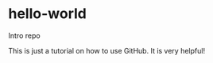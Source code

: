 hello-world
===========

Intro repo

This is just a tutorial on how to use GitHub.
It is very helpful!
